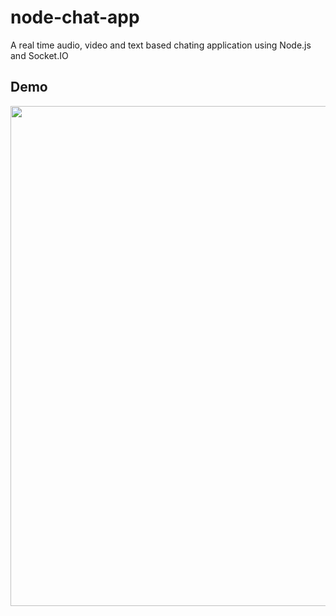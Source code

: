 # node-chat-app
A real time audio, video and text based chating application using Node.js and Socket.IO

## Demo
<img src="/Node%20Chat%20App.gif?raw=true" width="800px">
